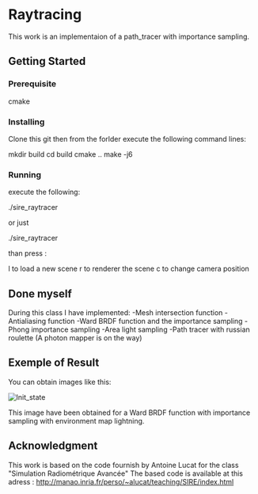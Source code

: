 # Raytracing

This work is an implementaion of a path_tracer with importance sampling.

## Getting Started

### Prerequisite

cmake

### Installing

Clone this git
then from the forlder execute the following command lines:

mkdir build
cd build
cmake  ..
make -j6


### Running

execute the following:

./sire_raytracer <link to scene>

or just

./sire_raytracer

than press :

l to load a new scene
r to renderer the scene
c to change camera position

## Done myself

During this class I have implemented:
	-Mesh intersection function
	-Antialiasing function
	-Ward BRDF function and the importance sampling
	-Phong importance sampling
	-Area light sampling
	-Path tracer with russian roulette
	(A photon mapper is on the way)

## Exemple of Result

You can obtain images like this:

![Init_state](https://github.com/AlexTintin/RayTracing/data/imagesraytracer.png)

This image have been obtained for a Ward BRDF function with importance sampling with environment map lightning.

## Acknowledgment

This work is based on the code fournish by Antoine Lucat for the class "Simulation Radiométrique Avancée"
The based code is available at this adress :
http://manao.inria.fr/perso/~alucat/teaching/SIRE/index.html

